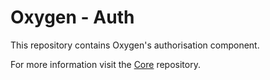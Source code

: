 # Oxygen - Auth

This repository contains Oxygen's authorisation component.

For more information visit the [Core](https://github.com/oxygen-cms/core) repository.